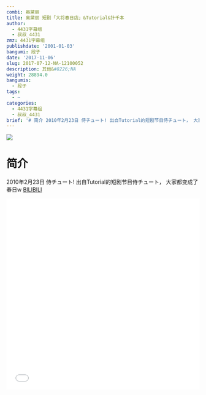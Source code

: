 ```yaml
---
combi: 奥黛丽
title: 奥黛丽 短剧「大将春日店」&Tutorial&针千本
author:
  - 4431字幕组
  - 叔叔_4431
zmz: 4431字幕组
publishdate: '2001-01-03'
bangumi: 段子
date: '2017-11-06'
slug: 2017-07-12-NA-12100052
description: 其他&#8226;NA
weight: 28894.0
bangumis:
  - 段子
tags:
  - ~
categories:
  - 4431字幕组
  - 叔叔_4431
brief: '# 简介 2010年2月23日 侍チュート! 出自Tutorial的短剧节目侍チュート， 大家都变成了春日w'
---
```

![](https://i.imgur.com/r83fl0L.png)
# 简介  
2010年2月23日 侍チュート!
出自Tutorial的短剧节目侍チュート，
大家都变成了春日w
  [BILIBILI](https://www.bilibili.com/video/av12100052/)

  <iframe src="//www.bilibili.com/blackboard/player.html?aid=12100052" width="100%" height="500" frameborder="0" allowfullscreen="allowfullscreen"></iframe>
